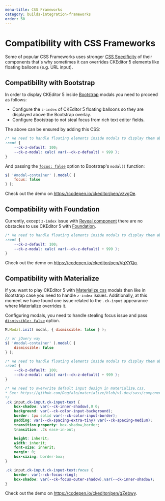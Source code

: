 ```yaml
---
menu-title: CSS Frameworks
category: builds-integration-frameworks
order: 50
---
```


# Compatibility with CSS Frameworks

Some of popular CSS Frameworks uses stronger [CSS Specificity](https://developer.mozilla.org/en-US/docs/Web/CSS/Specificity) of their components that's why sometimes it can overrides CKEditor 5 elements like floating balloons (e.g. URL input).

## Compatibility with Bootstrap

In order to display CKEditor 5 inside [Bootstrap](https://getbootstrap.com/) modals you need to proceed as follows:

* Configure the `z-index` of CKEditor 5 floating balloons so they are displayed above the Bootstrap overlay.
* Configure Bootstrap to not steal focus from rich text editor fields.

The above can be ensured by adding this CSS:

```css
/* We need to handle floating elements inside modals to display them above Bootstrap components. */
:root {
	--ck-z-default: 100;
	--ck-z-modal: calc( var(--ck-z-default) + 999 );
}
```

And passing the [`focus: false`](https://getbootstrap.com/docs/4.1/components/modal/#options) option to Bootstrap's `modal()` function:

```js
$( '#modal-container' ).modal( {
	focus: false
} );
```

Check out the demo on https://codepen.io/ckeditor/pen/vzvgOe.

## Compatibility with Foundation

Currently, except `z-index` issue with [Reveal component](https://foundation.zurb.com/sites/docs/reveal.html) there are no obstacles to use CKEditor 5 with [Foundation](https://foundation.zurb.com/sites.html).

```css
/* We need to handle floating elements inside modals to display them above Foundation components. */
:root {
	--ck-z-default: 100;
	--ck-z-modal: calc( var(--ck-z-default) + 999 );
}
```

Check out the demo on https://codepen.io/ckeditor/pen/VqXYQq.

## Compatibility with Materialize

If you want to play CKEditor 5 with [Materialize.css](https://materializecss.com/) modals then like in Bootstrap case you need to handle `z-index` issues. Additionally, at this moment we have found one issue related to the `.ck-input` appearance where Materialize overrides it.

Configuring modals, you need to handle stealing focus issue and pass [`dismissible: false`](https://materializecss.com/modals.html#options) option.

```js
M.Modal.init( modal, { dismissible: false } );

// or jQuery way
$( '#modal-container' ).modal( {
	dismissible: false
} );
```

```css
/* We need to handle floating elements inside modals to display them above Materialize components. */
:root {
	--ck-z-default: 100;
	--ck-z-modal: calc( var(--ck-z-default) + 999 );
}

/* We need to overwrite default input design in materialize.css.
* See: https://github.com/Dogfalo/materialize/blob/v1-dev/sass/components/forms/_input-fields.scss#L10-L40
*/
.ck input.ck-input.ck-input-text {
	box-shadow: var(--ck-inner-shadow),0 0;
	background: var(--ck-color-input-background);
	border: 1px solid var(--ck-color-input-border);
	padding: var(--ck-spacing-extra-tiny) var(--ck-spacing-medium);
	transition-property: box-shadow,border;
	transition: .2s ease-in-out;

	height: inherit;
	width: inherit;
	font-size: inherit;
	margin: 0;
	box-sizing: border-box;
}

.ck input.ck-input.ck-input-text:focus {
	border: var(--ck-focus-ring);
	box-shadow: var(--ck-focus-outer-shadow),var(--ck-inner-shadow);
}
```

Check out the demo on https://codepen.io/ckeditor/pen/gZebwy.
